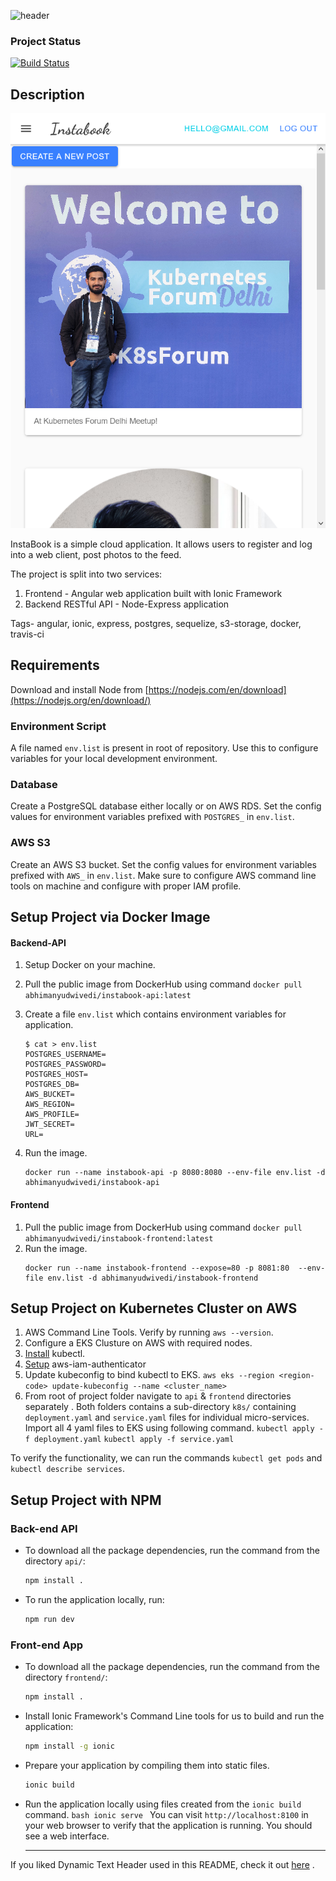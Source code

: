 ![header](https://dvlprabhi-dp.vercel.app/?text=InstaBook)

### Project Status

[![Build Status](https://travis-ci.org/dwivediabhimanyu/instabook.svg?branch=main)](https://travis-ci.org/dwivediabhimanyu/instabook)

## Description

![Dashoboard](/screenshots/dashboard.png "Optional Title")

InstaBook is a simple cloud application. It allows users to register and log into a web client, post photos to the feed.

The project is split into two services:

1. Frontend - Angular web application built with Ionic Framework
2. Backend RESTful API - Node-Express application

Tags- angular, ionic, express, postgres, sequelize, s3-storage, docker, travis-ci

## Requirements

Download and install Node from [https://nodejs.com/en/download](https://nodejs.org/en/download/)

### Environment Script

A file named `env.list` is present in root of repository. Use this to configure variables for your local development environment.

### Database

Create a PostgreSQL database either locally or on AWS RDS. Set the config values for environment variables prefixed with `POSTGRES_` in `env.list`.

### AWS S3

Create an AWS S3 bucket. Set the config values for environment variables prefixed with `AWS_` in `env.list`. Make sure to configure AWS command line tools on machine and configure with proper IAM profile.

## Setup Project via Docker Image

#### Backend-API

1. Setup Docker on your machine.
2. Pull the public image from DockerHub using command `docker pull abhimanyudwivedi/instabook-api:latest`
3. Create a file `env.list` which contains environment variables for application.

   ```
   $ cat > env.list
   POSTGRES_USERNAME=
   POSTGRES_PASSWORD=
   POSTGRES_HOST=
   POSTGRES_DB=
   AWS_BUCKET=
   AWS_REGION=
   AWS_PROFILE=
   JWT_SECRET=
   URL=
   ```

4. Run the image.

   ```
   docker run --name instabook-api -p 8080:8080 --env-file env.list -d abhimanyudwivedi/instabook-api
   ```

#### Frontend

1. Pull the public image from DockerHub using command
   `docker pull abhimanyudwivedi/instabook-frontend:latest`
2. Run the image.
   ```
   docker run --name instabook-frontend --expose=80 -p 8081:80  --env-file env.list -d abhimanyudwivedi/instabook-frontend
   ```

## Setup Project on Kubernetes Cluster on AWS

1. AWS Command Line Tools. Verify by running `aws --version`.
2. Configure a EKS Clusture on AWS with required nodes.
3. [Install](https://docs.aws.amazon.com/eks/latest/userguide/install-kubectl.html) kubectl.
4. [Setup](https://docs.aws.amazon.com/eks/latest/userguide/install-aws-iam-authenticator.html) aws-iam-authenticator
5. Update kubeconfig to bind kubectl to EKS.
   `aws eks --region <region-code> update-kubeconfig --name <cluster_name>`
6. From root of project folder navigate to `api` & `frontend` directories separately . Both folders contains a sub-directory `k8s/` containing `deployment.yaml` and `service.yaml` files for individual micro-services. Import all 4 yaml files to EKS using following command.
   `kubectl apply -f deployment.yaml`
   `kubectl apply -f service.yaml`

To verify the functionality, we can run the commands `kubectl get pods` and `kubectl describe services`.

## Setup Project with NPM

### Back-end API

- To download all the package dependencies, run the command from the directory `api/`:
  ```bash
  npm install .
  ```
- To run the application locally, run:
  ```bash
  npm run dev
  ```

### Front-end App

- To download all the package dependencies, run the command from the directory `frontend/`:
  ```bash
  npm install .
  ```
- Install Ionic Framework's Command Line tools for us to build and run the application:
  ```bash
  npm install -g ionic
  ```
- Prepare your application by compiling them into static files.
  ```bash
  ionic build
  ```
- Run the application locally using files created from the `ionic build` command.
  `bash ionic serve `
  You can visit `http://localhost:8100` in your web browser to verify that the application is running. You should see a web interface.

  ***

If you liked Dynamic Text Header used in this README, check it out [here](https://gist.github.com/dwivediabhimanyu/f7f11956abc3ebd8015a668834c3d6c0) .
